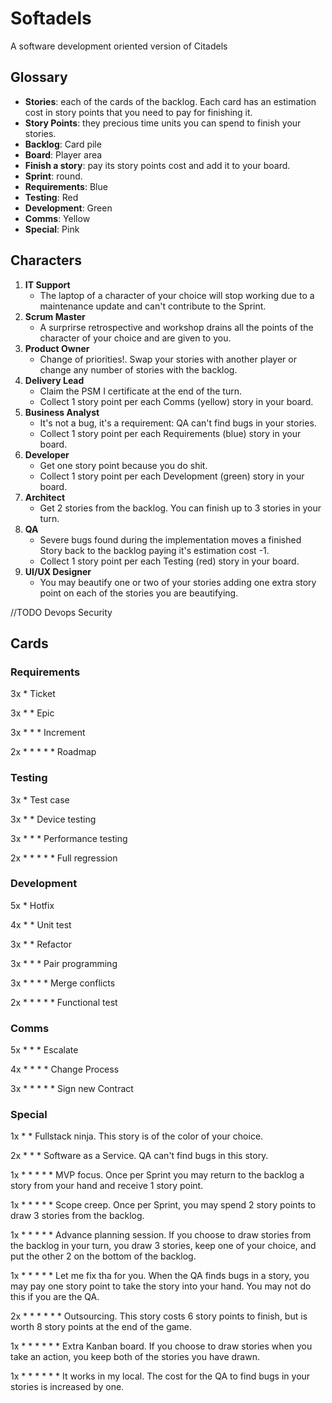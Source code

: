 # Softadels
A software development oriented version of Citadels

## Glossary
- **Stories**: each of the cards of the backlog. Each card has an estimation cost in story points that you need to pay for finishing it.
- **Story Points**: they precious time units you can spend to finish your stories.
- **Backlog**: Card pile
- **Board**: Player area
- **Finish a story**: pay its story points cost and add it to your board.
- **Sprint**: round.
- **Requirements**: Blue 
- **Testing**: Red
- **Development**: Green
- **Comms**: Yellow
- **Special**: Pink

## Characters
1. **IT Support**
    - The laptop of a character of your choice will stop working due to a maintenance update and can't contribute to the Sprint.
2. **Scrum Master**
    - A surprirse retrospective and workshop drains all the points of the character of your choice and are given to you.
3. **Product Owner**
    - Change of priorities!. Swap your stories with another player or change any number of stories with the backlog.
4. **Delivery Lead**
    - Claim the PSM I certificate at the end of the turn. 
    - Collect 1 story point per each Comms (yellow) story in your board.
5. **Business Analyst**
    - It's not a bug, it's a requirement: QA can't find bugs in your stories. 
    - Collect 1 story point per each Requirements (blue) story in your board.
6. **Developer**
    - Get one story point because you do shit. 
    - Collect 1 story point per each Development (green) story in your board.
7. **Architect**
    - Get 2 stories from the backlog. You can finish up to 3 stories in your turn.
8. **QA**
    - Severe bugs found during the implementation moves a finished Story back to the backlog paying it's estimation cost -1.
    - Collect 1 story point per each Testing (red) story in your board.
9. **UI/UX Designer**
    - You may beautify one or two of your stories adding one extra story point on each of the stories you are beautifying.

//TODO Devops Security 

## Cards
### Requirements
3x * Ticket

3x * * Epic

3x * * * Increment

2x * * * * * Roadmap

### Testing
3x * Test case

3x * * Device testing

3x * * * Performance testing

2x * * * * * Full regression

### Development
5x * Hotfix

4x * * Unit test

3x * * Refactor

3x * * * Pair programming 

3x * * * * Merge conflicts

2x * * * * * Functional test

### Comms
5x * * * Escalate

4x * * * * Change Process

3x * * * * * Sign new Contract


### Special
1x * * Fullstack ninja. This story is of the color of your choice.

2x * * * Software as a Service. QA can't find bugs in this story.

1x * * * * * MVP focus. Once per Sprint you may return to the backlog a story from your hand and receive 1 story point.

1x * * * * * Scope creep. Once per Sprint, you may spend 2 story points to draw 3 stories from the backlog.

1x * * * * * Advance planning session. If you choose to draw stories from the backlog in your turn, you draw 3 stories, keep one of your choice, and put the other 2 on the bottom of the backlog.

1x * * * * * Let me fix tha for you. When the QA finds bugs in a story, you may pay one story point to take the story into your hand. You may not do this if you are the QA.

2x * * * * * * Outsourcing. This story costs 6 story points to finish, but is worth 8 story points at the end of the game.

1x * * * * * * Extra Kanban board. If you choose to draw stories when you take an action, you keep both of the stories you have drawn.

1x * * * * * * It works in my local. The cost for the QA to find bugs in your stories is increased by one.

